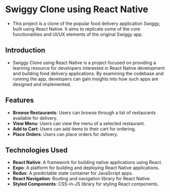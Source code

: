 # Swiggy Clone using React Native

- This project is a clone of the popular food delivery application Swiggy, built using React Native. It aims to replicate some of the core functionalities and UI/UX elements of the original Swiggy app.



## Introduction

- Swiggy Clone using React Native is a project focused on providing a learning resource for developers interested in React Native development and building food delivery applications. By examining the codebase and running the app, developers can gain insights into how such apps are designed and implemented.

## Features

- **Browse Restaurants**: Users can browse through a list of restaurants available for delivery.
- **View Menu**: Users can view the menu of a selected restaurant.
- **Add to Cart**: Users can add items to their cart for ordering.
- **Place Orders**: Users can place orders for delivery.

## Technologies Used

- **React Native**: A framework for building native applications using React.
- **Expo**: A platform for building and deploying React Native applications.
- **Redux**: A predictable state container for JavaScript apps.
- **React Navigation**: Routing and navigation library for React Native.
- **Styled Components**: CSS-in-JS library for styling React components.

